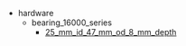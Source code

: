 * hardware
  * bearing_16000_series
    * [25_mm_id_47_mm_od_8_mm_depth](hardware/bearing_16000_series/25_mm_id_47_mm_od_8_mm_depth)
